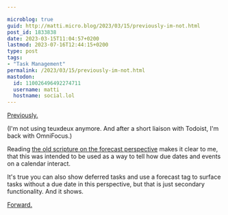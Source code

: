 ```yaml
---

microblog: true
guid: http://matti.micro.blog/2023/03/15/previously-im-not.html
post_id: 1833838
date: 2023-03-15T11:04:57+0200
lastmod: 2023-07-16T12:44:15+0200
type: post
tags:
- "Task Management"
permalink: /2023/03/15/previously-im-not.html
mastodon:
  id: 110026496492274711
  username: matti
  hostname: social.lol
---
```

[Previously.](/2023/01/28/previously-short-followup.html)

(I'm not using teuxdeux anymore. And after a short liaison with Todoist, I'm back with OmniFocus.)

Reading [the old scripture on the forecast perspective](https://inside.omnifocus.com/blog/interleaved-forecast) makes it clear to me, that this was intended to be used as a way to tell how due dates and events on a calendar interact.

It's true you can also show deferred tasks and use a forecast tag to surface tasks without a due date in this perspective, but that is just secondary functionality. And it shows.

[Forward.](/2023/03/16/i-dont-know.html)
